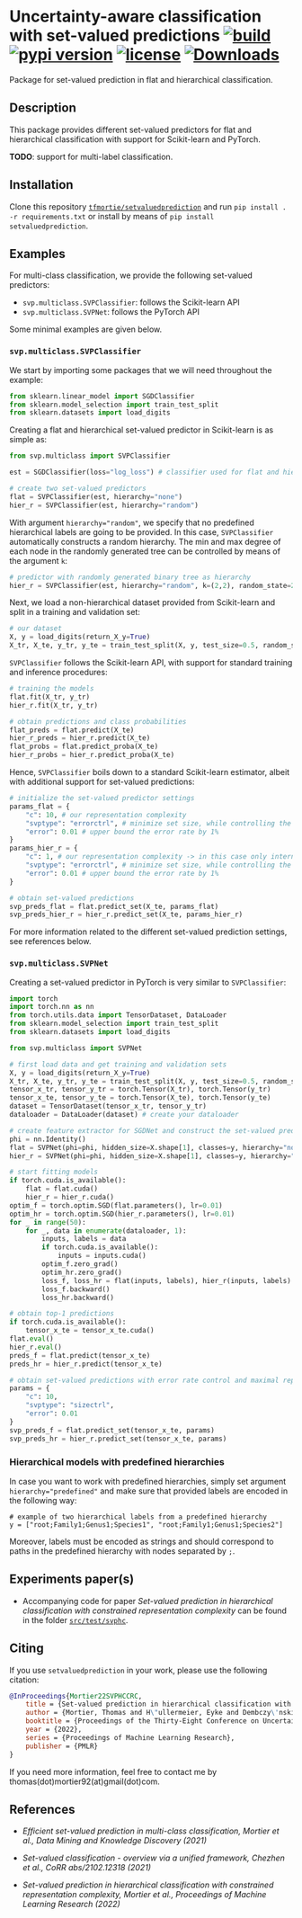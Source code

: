 # Uncertainty-aware classification with set-valued predictions [![build](https://github.com/tfmortie/setvaluedprediction/actions/workflows/build.yml/badge.svg?branch=main)](https://github.com/tfmortie/setvaluedprediction/actions/workflows/build.yml) [![pypi version](https://badge.fury.io/py/setvaluedprediction.svg)](https://pypi.org/project/setvaluedprediction/) [![license](https://img.shields.io/github/license/tfmortie/setvaluedprediction)](https://github.com/tfmortie/setvaluedprediction/blob/main/LICENSE) [![Downloads](https://pepy.tech/badge/setvaluedprediction)](https://pepy.tech/project/setvaluedprediction)

Package for set-valued prediction in flat and hierarchical classification. 

## Description

This package provides different set-valued predictors for flat and hierarchical classification with support for Scikit-learn and PyTorch.

**TODO**: support for multi-label classification.

## Installation

Clone this repository [`tfmortie/setvaluedprediction`](https://github.com/tfmortie/setvaluedprediction.git) and run `pip install . -r requirements.txt`
or install by means of `pip install setvaluedprediction`.

## Examples 

For multi-class classification, we provide the following set-valued predictors:

- `svp.multiclass.SVPClassifier`: follows the Scikit-learn API
- `svp.multiclass.SVPNet`: follows the PyTorch API

Some minimal examples are given below.

### `svp.multiclass.SVPClassifier`

We start by importing some packages that we will need throughout the example:

```python
from sklearn.linear_model import SGDClassifier
from sklearn.model_selection import train_test_split
from sklearn.datasets import load_digits
```

Creating a flat and hierarchical set-valued predictor in Scikit-learn is as simple as:

```python
from svp.multiclass import SVPClassifier

est = SGDClassifier(loss="log_loss") # classifier used for flat and hierarchical model

# create two set-valued predictors
flat = SVPClassifier(est, hierarchy="none")
hier_r = SVPClassifier(est, hierarchy="random")
```

With argument `hierarchy="random"`, we specify that no predefined hierarchical labels are going to be provided. In this case, `SVPClassifier` automatically constructs a random hierarchy. The min and max degree of each node in the randomly generated tree can be controlled by means of the argument `k`:


```python
# predictor with randomly generated binary tree as hierarchy
hier_r = SVPClassifier(est, hierarchy="random", k=(2,2), random_state=2022)
```

Next, we load a non-hierarchical dataset provided from Scikit-learn and split in a training and validation set:

```python
# our dataset
X, y = load_digits(return_X_y=True)
X_tr, X_te, y_tr, y_te = train_test_split(X, y, test_size=0.5, random_state=2022, stratify=y)

```

`SVPClassifier` follows the Scikit-learn API, with support for standard training and inference procedures: 

```python
# training the models
flat.fit(X_tr, y_tr)
hier_r.fit(X_tr, y_tr)

# obtain predictions and class probabilities
flat_preds = flat.predict(X_te)
hier_r_preds = hier_r.predict(X_te)
flat_probs = flat.predict_proba(X_te)
hier_r_probs = hier_r.predict_proba(X_te)
```

Hence, `SVPClassifier` boils down to a standard Scikit-learn estimator, albeit with additional support for set-valued predictions: 

```python
# initialize the set-valued predictor settings
params_flat = {
    "c": 10, # our representation complexity
    "svptype": "errorctrl", # minimize set size, while controlling the error rate
    "error": 0.01 # upper bound the error rate by 1%
}
params_hier_r = {
    "c": 1, # our representation complexity -> in this case only internal nodes are allowed
    "svptype": "errorctrl", # minimize set size, while controlling the error rate
    "error": 0.01 # upper bound the error rate by 1%
}

# obtain set-valued predictions
svp_preds_flat = flat.predict_set(X_te, params_flat)
svp_preds_hier_r = hier_r.predict_set(X_te, params_hier_r)
```

For more information related to the different set-valued prediction settings, see references below.

### `svp.multiclass.SVPNet`

Creating a set-valued predictor in PyTorch is very similar to `SVPClassifier`:

```python
import torch
import torch.nn as nn
from torch.utils.data import TensorDataset, DataLoader
from sklearn.model_selection import train_test_split
from sklearn.datasets import load_digits

from svp.multiclass import SVPNet

# first load data and get training and validation sets
X, y = load_digits(return_X_y=True)
X_tr, X_te, y_tr, y_te = train_test_split(X, y, test_size=0.5, random_state=2021, stratify=y)
tensor_x_tr, tensor_y_tr = torch.Tensor(X_tr), torch.Tensor(y_tr)
tensor_x_te, tensor_y_te = torch.Tensor(X_te), torch.Tensor(y_te)
dataset = TensorDataset(tensor_x_tr, tensor_y_tr) 
dataloader = DataLoader(dataset) # create your dataloader 

# create feature extractor for SGDNet and construct the set-valued predictors
phi = nn.Identity()
flat = SVPNet(phi=phi, hidden_size=X.shape[1], classes=y, hierarchy="none")
hier_r = SVPNet(phi=phi, hidden_size=X.shape[1], classes=y, hierarchy="random")

# start fitting models
if torch.cuda.is_available():
    flat = flat.cuda()
    hier_r = hier_r.cuda()
optim_f = torch.optim.SGD(flat.parameters(), lr=0.01)
optim_hr = torch.optim.SGD(hier_r.parameters(), lr=0.01)
for _ in range(50):
    for _, data in enumerate(dataloader, 1):
        inputs, labels = data
        if torch.cuda.is_available():
            inputs = inputs.cuda()
        optim_f.zero_grad()
        optim_hr.zero_grad()
        loss_f, loss_hr = flat(inputs, labels), hier_r(inputs, labels)
        loss_f.backward()
        loss_hr.backward()

# obtain top-1 predictions
if torch.cuda.is_available():
    tensor_x_te = tensor_x_te.cuda()
flat.eval()
hier_r.eval()
preds_f = flat.predict(tensor_x_te)
preds_hr = hier_r.predict(tensor_x_te)

# obtain set-valued predictions with error rate control and maximal representation complexity
params = {
    "c": 10,
    "svptype": "sizectrl",
    "error": 0.01
}
svp_preds_f = flat.predict_set(tensor_x_te, params)
svp_preds_hr = hier_r.predict_set(tensor_x_te, params)
```

### Hierarchical models with predefined hierarchies

In case you want to work with predefined hierarchies, simply set argument `hierarchy="predefined"` and make sure that provided labels are encoded in the following way:

```
# example of two hierarchical labels from a predefined hierarchy
y = ["root;Family1;Genus1;Species1", "root;Family1;Genus1;Species2"]
```

Moreover, labels must be encoded as strings and should correspond to paths in the predefined hierarchy with nodes separated by `;`.

## Experiments paper(s)

* Accompanying code for paper _Set-valued prediction in hierarchical classification with constrained representation complexity_ can be found in the folder [`src/test/svphc`](./svp/tests/svphc).

## Citing

If you use `setvaluedprediction` in your work, please use the following citation:

```bibtex
@InProceedings{Mortier22SVPHCCRC,
    title = {Set-valued prediction in hierarchical classification with constrained representation complexity},
    author = {Mortier, Thomas and H\"ullermeier, Eyke and Dembczy\'nski, Krzysztof and Waegeman, Willem},
    booktitle = {Proceedings of the Thirty-Eight Conference on Uncertainty in Artificial Intelligence},
    year = {2022},
    series = {Proceedings of Machine Learning Research},
    publisher = {PMLR}
}
```

If you need more information, feel free to contact me by thomas(dot)mortier92(at)gmail(dot)com.

## References

* _Efficient set-valued prediction in multi-class classification, Mortier et al., Data Mining and Knowledge Discovery (2021)_

* _Set-valued classification - overview via a unified framework, Chezhen et al., CoRR abs/2102.12318 (2021)_

* _Set-valued prediction in hierarchical classification with constrained representation complexity, Mortier et al., Proceedings of Machine Learning Research (2022)_
